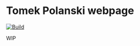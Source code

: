 # Tomek Polanski webpage
[![Build](https://github.com/tomaszpolanski/profile/workflows/Build/badge.svg)](https://github.com/tomaszpolanski/profile/actions?query=workflow%3A%22Build%22)

WIP
